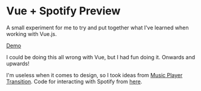 # Vue + Spotify Preview

A small experiment for me to try and put together what I've learned when working with Vue.js.

[Demo](http://codepen.io/tjFogarty/pen/RrvMBO/)

I could be doing this all wrong with Vue, but I had fun doing it. Onwards and upwards!

I'm useless when it comes to design, so I took ideas from [Music Player Transition](http://www.materialup.com/posts/music-player-transition). Code for interacting with Spotify from [here](http://jsfiddle.net/JMPerez/0u0v7e1b/).
